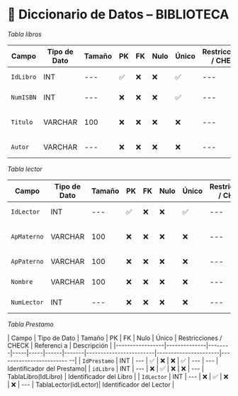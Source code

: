 # 📘 Diccionario de Datos – BIBLIOTECA
*Tabla libros*

| Campo           | Tipo de Dato | Tamaño | PK  | FK  | Nulo | Único | Restricciones / CHECK  | Referenci a   | Descripción              |
|-----------------|--------------|--------|-----|-----|------|-------|------------------------|---------------|--------------------------|
| `IdLibro`       | INT          | ---    | ✅  | ❌ | ❌   | ✅   | ---                    | ---           | Identificador del Libro  |
| `NumISBN`       | INT          | ---    | ❌  | ❌ | ❌   | ✅   | ---                    | ---           | ISBN del Libro           |
| `Titulo`        | VARCHAR      | 100    | ❌  | ❌ | ❌   | ❌   | ---                    | ---           | Tema principal del Libro |
| `Autor`         | VARCHAR      | ---    | ❌  | ❌ | ❌   | ❌   | ---                    | ---           | Por Quien fue Escrito    |


*Tabla lector*

| Campo           | Tipo de Dato | Tamaño | PK  | FK  | Nulo | Único | Restricciones / CHECK  | Referenci a   | Descripción              |
|-----------------|--------------|--------|-----|-----|------|-------|------------------------|---------------|--------------------------|
| `IdLector`      | INT          | ---    | ✅  | ❌ | ❌   | ✅   | ---                    | -             | Identificador del Lector |
| `ApMaterno`     | VARCHAR      | 100    | ❌  | ❌ | ❌   | ❌   | ---                    | -             | segundo apellido Lector  |
| `ApPaterno`     | VARCHAR      | 100    | ❌  | ❌ | ❌   | ❌   | ---                    | -             | Primerapellido Lector    |
| `Nombre`        | VARCHAR      | 100    | ❌  | ❌ | ❌   | ❌   | ---                    | -             | nombre del Lector        |
| `NumLector`     | INT          | ---    | ❌  | ❌ | ❌   | ❌   | ---                    | -             | nombre del Lector        |


*Tabla Prestamo*

| Campo           | Tipo de Dato | Tamaño | PK  | FK  | Nulo | Único | Restricciones / CHECK  | Referenci a          | Descripción               |
|-----------------|--------------|--------|-----|-----|------|-------|------------------------|----------------------|------------------------ --|
| `IdPrestamo`    | INT          | ---    | ✅  | ❌ | ❌   | ✅   | ---                    | ---                  | Identificador del Prestamo|
| `idLibro`       | INT          | ---    | ❌  | ✅ | ❌   | ❌   | ---                    | TablaLibro(IdLibro)  | Identificador del Libro   |
| `IdLector`      | INT          | ---    | ❌  | ✅ | ❌   | ❌   | ---                    | TablaLector(idLector)| Identificador del Lector  |
